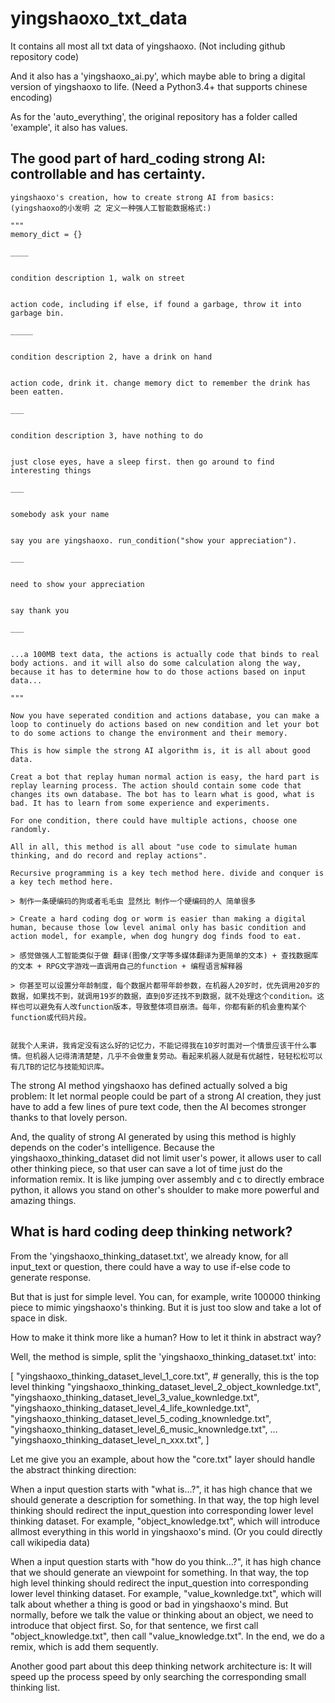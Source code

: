 # yingshaoxo_txt_data

It contains all most all txt data of yingshaoxo. (Not including github repository code)

And it also has a 'yingshaoxo_ai.py', which maybe able to bring a digital version of yingshaoxo to life. (Need a Python3.4+ that supports chinese encoding)

As for the 'auto_everything', the original repository has a folder called 'example', it also has values.

## The good part of hard_coding strong AI: controllable and has certainty.

```
yingshaoxo's creation, how to create strong AI from basics:
(yingshaoxo的小发明 之 定义一种强人工智能数据格式:)

"""
memory_dict = {}

____


condition description 1, walk on street


action code, including if else, if found a garbage, throw it into garbage bin.

_____


condition description 2, have a drink on hand


action code, drink it. change memory dict to remember the drink has been eatten.

___


condition description 3, have nothing to do


just close eyes, have a sleep first. then go around to find interesting things

___


somebody ask your name


say you are yingshaoxo. run_condition("show your appreciation").

___


need to show your appreciation


say thank you

___


...a 100MB text data, the actions is actually code that binds to real body actions. and it will also do some calculation along the way, because it has to determine how to do those actions based on input data...

"""

Now you have seperated condition and actions database, you can make a loop to continuely do actions based on new condition and let your bot to do some actions to change the environment and their memory.

This is how simple the strong AI algorithm is, it is all about good data.

Creat a bot that replay human normal action is easy, the hard part is replay learning process. The action should contain some code that changes its own database. The bot has to learn what is good, what is bad. It has to learn from some experience and experiments.

For one condition, there could have multiple actions, choose one randomly.

All in all, this method is all about "use code to simulate human thinking, and do record and replay actions".

Recursive programming is a key tech method here. divide and conquer is a key tech method here.

> 制作一条硬编码的狗或者毛毛虫 显然比 制作一个硬编码的人 简单很多

> Create a hard coding dog or worm is easier than making a digital human, because those low level animal only has basic condition and action model, for example, when dog hungry dog finds food to eat.

> 感觉做强人工智能类似于做 翻译(图像/文字等多媒体翻译为更简单的文本) + 查找数据库的文本 + RPG文字游戏一直调用自己的function + 编程语言解释器

> 你甚至可以设置分年龄制度，每个数据片都带年龄参数，在机器人20岁时，优先调用20岁的数据，如果找不到，就调用19岁的数据，直到0岁还找不到数据，就不处理这个condition。这样也可以避免有人改function版本，导致整体项目崩溃。每年，你都有新的机会重构某个function或代码片段。


就我个人来讲，我肯定没有这么好的记忆力，不能记得我在10岁时面对一个情景应该干什么事情。但机器人记得清清楚楚，几乎不会做重复劳动。看起来机器人就是有优越性，轻轻松松可以有几TB的记忆与技能知识库。
```

The strong AI method yingshaoxo has defined actually solved a big problem: It let normal people could be part of a strong AI creation, they just have to add a few lines of pure text code, then the AI becomes stronger thanks to that lovely person.

And, the quality of strong AI generated by using this method is highly depends on the coder's intelligence. Because the yingshaoxo_thinking_dataset did not limit user's power, it allows user to call other thinking piece, so that user can save a lot of time just do the information remix. It is like jumping over assembly and c to directly embrace python, it allows you stand on other's shoulder to make more powerful and amazing things.

## What is hard coding deep thinking network?
From the 'yingshaoxo_thinking_dataset.txt', we already know, for all input_text or question, there could have a way to use if-else code to generate response.

But that is just for simple level. You can, for example, write 100000 thinking piece to mimic yingshaoxo's thinking. But it is just too slow and take a lot of space in disk.

How to make it think more like a human? How to let it think in abstract way?

Well, the method is simple, split the 'yingshaoxo_thinking_dataset.txt' into:

[
    "yingshaoxo_thinking_dataset_level_1_core.txt", # generally, this is the top level thinking
    "yingshaoxo_thinking_dataset_level_2_object_kownledge.txt",
    "yingshaoxo_thinking_dataset_level_3_value_kownledge.txt",
    "yingshaoxo_thinking_dataset_level_4_life_kownledge.txt",
    "yingshaoxo_thinking_dataset_level_5_coding_knownledge.txt",
    "yingshaoxo_thinking_dataset_level_6_music_knownledge.txt",
    ...
    "yingshaoxo_thinking_dataset_level_n_xxx.txt",
]

Let me give you an example, about how the "core.txt" layer should handle the abstract thinking direction:

When a input question starts with "what is...?", it has high chance that we should generate a description for something. In that way, the top high level thinking should redirect the input_question into corresponding lower level thinking dataset. For example, "object_knowledge.txt", which will introduce allmost everything in this world in yingshaoxo's mind. (Or you could directly call wikipedia data)

When a input question starts with "how do you think...?", it has high chance that we should generate an viewpoint for something. In that way, the top high level thinking should redirect the input_question into corresponding lower level thinking dataset. For example, "value_kownledge.txt", which will talk about whether a thing is good or bad in yingshaoxo's mind. But normally, before we talk the value or thinking about an object, we need to introduce that object first. So, for that sentence, we first call "object_knowledge.txt", then call "value_knowledge.txt". In the end, we do a remix, which is add them sequently.

Another good part about this deep thinking network architecture is: It will speed up the process speed by only searching the corresponding small thinking list.
